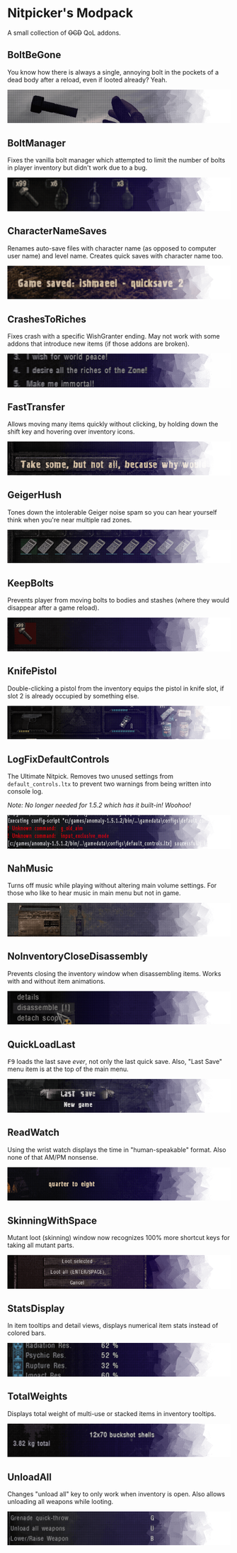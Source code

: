# Nitpicker's Modpack

A small collection of ~~OCD~~ QoL addons.

## BoltBeGone
You know how there is always a single, annoying bolt in the pockets of a dead body after a reload, even if looted already? Yeah.

![BoltBeGone](fomod/images/banners-01-16.png)

## BoltManager
Fixes the vanilla bolt manager which attempted to limit the number of bolts in player inventory but didn't work due to a bug.

![BoltManager](fomod/images/banners-01-01.png)

## CharacterNameSaves
Renames auto-save files with character name (as opposed to computer user name) and level name. Creates quick saves with character name too.

![CharacterNameSaves](fomod/images/banners-01-02.png)

## CrashesToRiches
Fixes crash with a specific WishGranter ending. May not work with some addons that introduce new items (if those addons are broken). 

![CrashesToRiches](fomod/images/banners-01-03.png)

## FastTransfer
Allows moving many items quickly without clicking, by holding down the shift key and hovering over inventory icons.

![FastTransfer](fomod/images/banners-01-14.png)

## GeigerHush
Tones down the intolerable Geiger noise spam so you can hear yourself think when you're near multiple rad zones. 

![GeigerHush](fomod/images/banners-01-15.png)

## KeepBolts
Prevents player from moving bolts to bodies and stashes (where they would disappear after a game reload).

![KeepBolts](fomod/images/banners-01-04.png)

## KnifePistol
Double-clicking a pistol from the inventory equips the pistol in knife slot, if slot 2 is already occupied by something else.

![KnifePistol](fomod/images/banners-01-05.png)

## LogFixDefaultControls
The Ultimate Nitpick. Removes two unused settings from `default_controls.ltx` to prevent two warnings from being written into console log.

*Note: No longer needed for 1.5.2 which has it built-in! Woohoo!*

![LogFixDefaultControls](fomod/images/banners-01-06.png)

## NahMusic
Turns off music while playing without altering main volume settings. For those who like to hear music in main menu but not in game.  

![NahMusic](fomod/images/banners-01-17.png)

## NoInventoryCloseDisassembly
Prevents closing the inventory window when disassembling items. Works with and without item animations.

![NoInventoryCloseDisassembly](fomod/images/banners-01-07.png)

## QuickLoadLast
<kbd>F9</kbd> loads the last save *ever*, not only the last quick save. Also, "Last Save" menu item is at the top of the main menu.

![QuickLoadLast](fomod/images/banners-01-12.png)

## ReadWatch
Using the wrist watch displays the time in "human-speakable" format. Also none of that AM/PM nonsense.

![ReadWatch](fomod/images/banners-01-08.png)

## SkinningWithSpace
Mutant loot (skinning) window now recognizes 100% more shortcut keys for taking all mutant parts.

![SkinningWithSpace](fomod/images/banners-01-13.png)

## StatsDisplay
In item tooltips and detail views, displays numerical item stats instead of colored bars.

![StatsDisplay](fomod/images/banners-01-09.png)

## TotalWeights
Displays total weight of multi-use or stacked items in inventory tooltips.

![TotalWeights](fomod/images/banners-01-10.png)

## UnloadAll
Changes "unload all" key to only work when inventory is open. Also allows unloading all weapons while looting.

![UnloadAll](fomod/images/banners-01-11.png)
